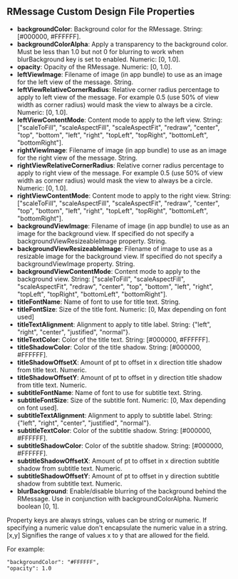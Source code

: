 ## RMessage Custom Design File Properties

* **backgroundColor**: Background color for the RMessage. String: [#000000, #FFFFFF].
* **backgroundColorAlpha**: Apply a transparency to the background color. Must be less than 1.0 but not 0 for blurring to work
  when blurBackground key is set to enabled. Numeric: [0, 1.0].
* **opacity**: Opacity of the RMessage. Numeric: [0, 1.0].
* **leftViewImage**: Filename of image (in app bundle) to use as an image for the left view of the message. String.
* **leftViewRelativeCornerRadius**: Relative corner radius percentage to apply to left view of the message. For example 0.5 (use 50% of view width as corner radius) would mask the view to always be a circle. Numeric: [0, 1.0].
* **leftViewContentMode**: Content mode to apply to the left view. String: ["scaleToFill", "scaleAspectFill", "scaleAspectFit", "redraw", "center", "top", "bottom", "left", "right", "topLeft", "topRight", "bottomLeft", "bottomRight"].
* **rightViewImage**: Filename of image (in app bundle) to use as an image for the right view of the message. String.
* **rightViewRelativeCornerRadius**: Relative corner radius percentage to apply to right view of the message. For example 0.5 (use 50% of view width as corner radius) would mask the view to always be a circle. Numeric: [0, 1.0].
* **rightViewContentMode**: Content mode to apply to the right view. String: ["scaleToFill", "scaleAspectFill", "scaleAspectFit", "redraw", "center", "top", "bottom", "left", "right", "topLeft", "topRight", "bottomLeft", "bottomRight"].
* **backgroundViewImage**: Filename of image (in app bundle) to use as an image for the background view. If specified do not specify a backgroundViewResizeableImage property. String.
* **backgroundViewResizeableImage**: Filename of image to use as a resizable image for the background view. If specified do not specify a backgroundViewImage property. String.
* **backgroundViewContentMode**: Content mode to apply to the background view. String: ["scaleToFill", "scaleAspectFill", "scaleAspectFit", "redraw", "center", "top", "bottom", "left", "right", "topLeft", "topRight", "bottomLeft", "bottomRight"].
* **titleFontName**: Name of font to use for title text. String.
* **titleFontSize**: Size of the title font. Numeric: [0, Max depending on font used]
* **titleTextAlignment**: Alignment to apply to title label. String: {"left", "right", "center", "justified", "normal"}.
* **titleTextColor**: Color of the title text. String: [#000000, #FFFFFF].
* **titleShadowColor**: Color of the title shadow. String: [#000000, #FFFFFF].
* **titleShadowOffsetX**: Amount of pt to offset in x direction title shadow from title text. Numeric.
* **titleShadowOffsetY**: Amount of pt to offset in y direction title shadow from title text. Numeric.
* **subtitleFontName**: Name of font to use for subtitle text. String.
* **subtitleFontSize**: Size of the subtitle font. Numeric: [0, Max depending on font used].
* **subtitleTextAlignment**: Alignment to apply to subtitle label. String: {"left", "right", "center", "justified", "normal"}.
* **subtitleTextColor**: Color of the subtitle shadow. String: [#000000, #FFFFFF].
* **subtitleShadowColor**: Color of the subtitle shadow. String: [#000000, #FFFFFF].
* **subtitleShadowOffsetX**: Amount of pt to offset in x direction subtitle shadow from subtitle text. Numeric.
* **subtitleShadowOffsetY**: Amount of pt to offset in y direction subtitle shadow from subtitle text. Numeric.
* **blurBackground**: Enable/disable blurring of the background behind the RMessage. Use in conjunction with
  backgroundColorAlpha. Numeric boolean [0, 1].

Property keys are always strings, values can be string or numeric. If specifying a numeric value don't encapsulate the numeric value in a string.
[x,y] Signifies the range of values x to y that are allowed for the field.

For example:

```
"backgroundColor": "#FFFFFF",
"opacity": 1.0
```
